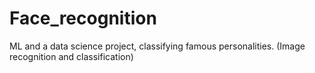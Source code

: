 # Face_recognition
ML and a data science project, classifying famous personalities. (Image recognition and classification)

